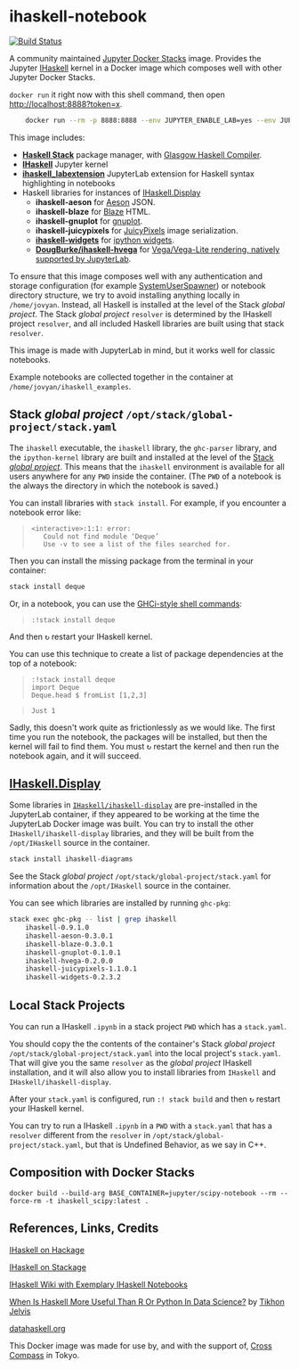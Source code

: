 # ihaskell-notebook

[![Build Status](https://travis-ci.org/jamesdbrock/ihaskell-notebook.svg?branch=master)](https://travis-ci.org/jamesdbrock/ihaskell-notebook)

A community maintained
[Jupyter Docker Stacks](https://github.com/jupyter/docker-stacks)
image.
Provides the Jupyter [IHaskell](https://github.com/gibiansky/IHaskell) kernel
in a Docker image which composes well with other Jupyter Docker Stacks.


`docker run` it right now with this shell command, then open <http://localhost:8888?token=x>.

~~~bash
    docker run --rm -p 8888:8888 --env JUPYTER_ENABLE_LAB=yes --env JUPYTER_TOKEN=x --name ihaskell_notebook jamesbrock/ihaskell-notebook:latest
~~~

This image includes:

* [__Haskell Stack__](https://docs.haskellstack.org/en/stable/README/) package manager, with [Glasgow Haskell Compiler](https://www.haskell.org/ghc/).
* [__IHaskell__](https://github.com/gibiansky/IHaskell) Jupyter kernel
* [__ihaskell_labextension__](https://github.com/gibiansky/IHaskell/tree/master/ihaskell_labextension) JupyterLab extension for Haskell syntax highlighting in notebooks
* Haskell libraries for instances of [IHaskell.Display](https://www.stackage.org/haddock/lts-12.26/ihaskell-0.9.1.0/IHaskell-Display.html)
  * __ihaskell-aeson__ for [Aeson](http://hackage.haskell.org/package/aeson) JSON.
  * __ihaskell-blaze__ for [Blaze](http://hackage.haskell.org/package/blaze-html) HTML.
  * __ihaskell-gnuplot__ for [gnuplot](http://www.gnuplot.info/).
  * __ihaskell-juicypixels__ for [JuicyPixels](http://hackage.haskell.org/package/JuicyPixels) image serialization.
  * [__ihaskell-widgets__](https://github.com/gibiansky/IHaskell/tree/master/ihaskell-display/ihaskell-widgets) for [ipython widgets](https://github.com/ipython/ipywidgets).
  * [__DougBurke/ihaskell-hvega__](https://github.com/DougBurke/hvega) for [Vega/Vega-Lite rendering, natively supported by JupyterLab](https://jupyterlab.readthedocs.io/en/stable/user/file_formats.html#vega-lite).

To ensure that this image composes well with any authentication and storage configuration 
(for example [SystemUserSpawner](https://github.com/jupyterhub/dockerspawner#systemuserspawner)) 
or notebook directory structure, we try to avoid installing anything locally in `/home/jovyan`. 
Instead, all Haskell is installed at the level
of the Stack *global project*. The Stack *global project* `resolver`
is determined by the IHaskell project `resolver`, and all included Haskell
libraries are built using that stack `resolver`.

This image is made with JupyterLab in mind, but it works well for classic notebooks.

Example notebooks are collected together in the container at `/home/jovyan/ihaskell_examples`.

## Stack *global project* `/opt/stack/global-project/stack.yaml`

The `ihaskell` executable, the `ihaskell` library, the `ghc-parser` library,
and the `ipython-kernel` library are built and installed at the level
of the [Stack *global project*](https://docs.haskellstack.org/en/stable/yaml_configuration/#yaml-configuration).
This means that the `ihaskell` environment is available for all users anywhere for any `PWD` inside the
container. (The `PWD` of a notebook is the always the directory in which the notebook is saved.)

You can install libraries with `stack install`. For example, if you encounter a notebook error like:

> ~~~
> <interactive>:1:1: error:
>    Could not find module ‘Deque’
>    Use -v to see a list of the files searched for.
> ~~~

Then you can install the missing package from the terminal in your container:

~~~bash
stack install deque
~~~

Or, in a notebook, you can use the [GHCi-style shell commands](https://github.com/gibiansky/IHaskell/wiki#shelling-out):

> ~~~
> :!stack install deque
> ~~~

And then <kbd>↻</kbd> restart your IHaskell kernel.

You can use this technique to create a list of package dependencies at the top of a notebook:

> ~~~
> :!stack install deque
> import Deque
> Deque.head $ fromList [1,2,3]
> ~~~

> ~~~
> Just 1
> ~~~

Sadly, this doesn't work quite as frictionlessly as we would like. The first time you run the notebook, the packages will be installed, but then the kernel will fail to find them. You must <kbd>↻</kbd> restart the kernel and then run the notebook again, and it will succeed.

## [IHaskell.Display](https://www.stackage.org/haddock/lts-12.26/ihaskell-0.9.1.0/IHaskell-Display.html)

Some libraries in [`IHaskell/ihaskell-display`](https://github.com/gibiansky/IHaskell/tree/master/ihaskell-display)
are pre-installed in the JupyterLab container, if they appeared to be working at the time the JupyterLab Docker image was built. You can try to install the other `IHaskell/ihaskell-display` libraries, and they will be built from the `/opt/IHaskell` source in the container.

~~~bash
stack install ihaskell-diagrams
~~~

See the Stack *global project* `/opt/stack/global-project/stack.yaml` for information about the `/opt/IHaskell` source in the container.

You can see which libraries are installed by running `ghc-pkg`:

~~~bash
stack exec ghc-pkg -- list | grep ihaskell
    ihaskell-0.9.1.0
    ihaskell-aeson-0.3.0.1
    ihaskell-blaze-0.3.0.1
    ihaskell-gnuplot-0.1.0.1
    ihaskell-hvega-0.2.0.0
    ihaskell-juicypixels-1.1.0.1
    ihaskell-widgets-0.2.3.2
~~~

## Local Stack Projects

You can run a IHaskell `.ipynb` in a stack project `PWD` which has a `stack.yaml`.

You should
copy the the contents of the container's Stack *global project* `/opt/stack/global-project/stack.yaml` into the local project's `stack.yaml`. That will give you the same `resolver` as the *global project* IHaskell installation, and it will also allow you to install libraries from `IHaskell` and `IHaskell/ihaskell-display`.

After your `stack.yaml` is configured, run `:! stack build` and then <kbd>↻</kbd> restart your IHaskell kernel.

You can try to run a IHaskell `.ipynb` in a `PWD` with a `stack.yaml` that has a `resolver` different from the `resolver` in `/opt/stack/global-project/stack.yaml`, but that is Undefined Behavior, as we say in C++.

## Composition with Docker Stacks

~~~
docker build --build-arg BASE_CONTAINER=jupyter/scipy-notebook --rm --force-rm -t ihaskell_scipy:latest .
~~~


## References, Links, Credits

[IHaskell on Hackage](http://hackage.haskell.org/package/ihaskell)

[IHaskell on Stackage](https://www.stackage.org/package/ihaskell/snapshots)

[IHaskell Wiki with Exemplary IHaskell Notebooks](https://github.com/gibiansky/IHaskell/wiki)

[When Is Haskell More Useful Than R Or Python In Data Science?](https://www.quora.com/What-are-some-use-cases-for-which-it-would-be-beneficial-to-use-Haskell-rather-than-R-or-Python-in-data-science) by [Tikhon Jelvis](https://github.com/TikhonJelvis)

[datahaskell.org](http://www.datahaskell.org/)

This Docker image was made for use by, and with the support of, [Cross Compass](https://www.cross-compass.com/) in Tokyo.
